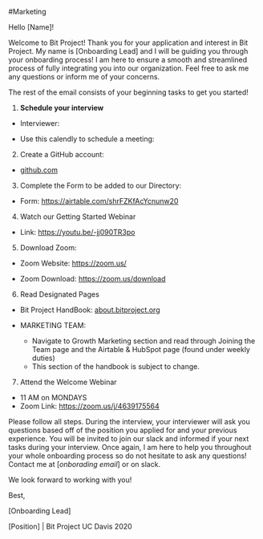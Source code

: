 #Marketing

Hello [Name]! 

Welcome to Bit Project! Thank you for your application and interest in Bit Project. My name is [Onboarding Lead] and I will be guiding you through your onboarding process! I am here to ensure a smooth and streamlined process of fully integrating you into our organization. Feel free to ask me any questions or inform me of your concerns.

The rest of the email consists of your beginning tasks to get you started!

1. **Schedule your interview**

  - Interviewer: 

  - Use this calendly to schedule a meeting: 

2. Create a GitHub account:

  - [github.com](http://github.com/)

3. Complete the Form to be added to our Directory: 

  - Form: https://airtable.com/shrFZKfAcYcnunw20

4. Watch our Getting Started Webinar

  - Link: https://youtu.be/-jj090TR3po

5. Download Zoom:

  - Zoom Website: https://zoom.us/

  - Zoom Download: https://zoom.us/download

6. Read Designated Pages

  - Bit Project HandBook: [about.bitproject.org](http://about.bitproject.org/)

  - MARKETING TEAM: 

    - Navigate to Growth Marketing section and read through Joining the Team page and the Airtable & HubSpot page (found under weekly duties)
    - This section of the handbook is subject to change. 

7. Attend the Welcome Webinar 

  - 11 AM on MONDAYS
  - Zoom Link: https://zoom.us/j/4639175564

Please follow all steps. During the interview, your interviewer will ask you questions based off of the position you applied for and your previous experience. You will be invited to join our slack and informed if your next tasks during your interview. Once again, I am here to help you throughout your whole onboarding process so do not hesitate to ask any questions! Contact me at [*onborading email*] or on slack. 

We look forward to working with you! 

Best,

[Onboarding Lead]

[Position] | Bit Project UC Davis 2020